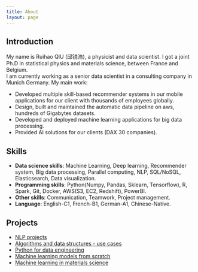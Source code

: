 ```yaml
---
title: About
layout: page
---
```


## Introduction

My name is Ruihao QIU (邱锐浩), a physicist and data scientist.
I got a joint Ph.D in statistical physics and materials science, between France and Belgium.  
I am currently working as a senior data scientist in a consulting company in Munich Germany. My main work:

- Developed multiple skill-based recommender systems in our mobile applications for our client with thousands of employees globally.
- Design, built and maintained the automatic data pipeline on aws, hundreds of Gigabytes datasets.
- Developed and deployed machine learning applications for big data processing.
- Provided AI solutions for our clients (DAX 30 companies).

## Skills

- **Data science skills**: Machine Learning, Deep learning, Recommender system, Big data processing, Parallel computing, NLP, SQL/NoSQL, Elasticsearch, Data visualization.
- **Programming skills**: Python(Numpy, Pandas, Sklearn, Tensorflow), R, Spark, Git, Docker, AWS(S3, EC2, Redshift), PowerBI.
- **Other skills**: Communication, Teamwork, Project management.
- **Language**: English-C1, French-B1, German-A1, Chinese-Native.

## Projects
- [NLP projects](https://mlnlp.readthedocs.io/en/latest/index.html)
- [Algorithms and data structures - use cases](https://algonotes.readthedocs.io/en/latest/)
- [Python for data engineering](https://pynotes.readthedocs.io/en/latest/)
- [Machine learning models from scratch](https://github.com/RuihaoQiu/Algorithms)
- [Machine learning in materials science](https://github.com/RuihaoQiu/Machine-learning-on-materials-research)
